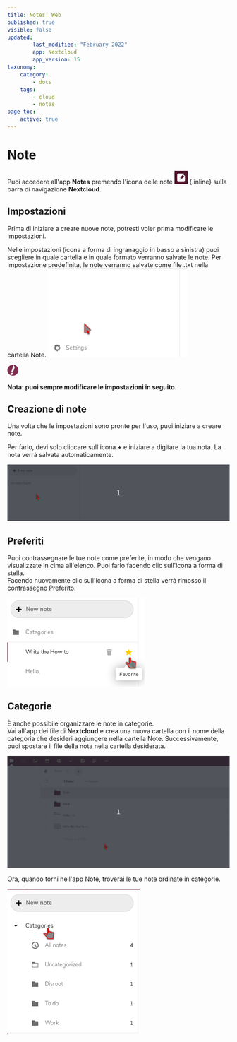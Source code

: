 ```yaml
---
title: Notes: Web
published: true
visible: false
updated:
        last_modified: "February 2022"
        app: Nextcloud
        app_version: 15
taxonomy:
    category:
        - docs
    tags:
        - cloud
        - notes
page-toc:
    active: true
---
```


# Note
Puoi accedere all'app **Notes** premendo l'icona delle note ![](en/notes_app.png) {.inline} sulla barra di navigazione **Nextcloud**.

## Impostazioni

Prima di iniziare a creare nuove note, potresti voler prima modificare le impostazioni.

Nelle impostazioni (icona a forma di ingranaggio in basso a sinistra) puoi scegliere in quale cartella e in quale formato verranno salvate le note. Per impostazione predefinita, le note verranno salvate come file .txt nella cartella Note. 
![](en/notes_settings.gif)


![](en/note.png) 

**Nota: puoi sempre modificare le impostazioni in seguito.**

## Creazione di note

Una volta che le impostazioni sono pronte per l'uso, puoi iniziare a creare note.

Per farlo, devi solo cliccare sull'icona **+** e iniziare a digitare la tua nota. La nota verrà salvata automaticamente. 

![](en/notes_creation.gif)

## Preferiti

Puoi contrassegnare le tue note come preferite, in modo che vengano visualizzate in cima all'elenco. Puoi farlo facendo clic sull'icona a forma di stella.<br>
Facendo nuovamente clic sull'icona a forma di stella verrà rimosso il contrassegno Preferito. 

![](en/notes_favourite.png)

## Categorie

È anche possibile organizzare le note in categorie.<br>
Vai all'app dei file di **Nextcloud** e crea una nuova cartella con il nome della categoria che desideri aggiungere nella cartella Note. Successivamente, puoi spostare il file della nota nella cartella desiderata. 

![](en/notes_categories1.gif)

Ora, quando torni nell'app Note, troverai le tue note ordinate in categorie. 

![](en/notes_categories2.png)
